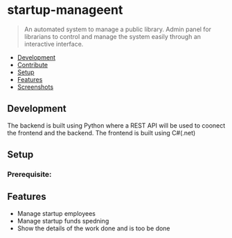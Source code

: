 # startup-manageent
> An automated system to manage a public library. Admin panel for librarians to control and manage the system easily through an interactive interface.

 + [Development](#development)
 + [Contribute](#contribute)
 + [Setup](#setup)
 + [Features](#features)
 + [Screenshots](meta/README.md)

## Development
The backend is built using Python where a REST API will be used to coonect the frontend and the backend.
The frontend is built using C#(.net)

## Setup

### Prerequisite: 


## Features
+ Manage startup employees
+ Manage startup funds spedning
+ Show the details of the work done and is too be done

